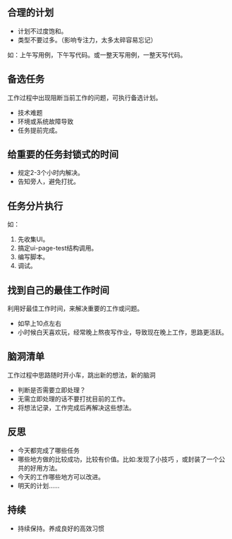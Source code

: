 ## 合理的计划
* 计划不过度饱和。
* 类型不要过多。（影响专注力，太多太碎容易忘记）

如：上午写用例，下午写代码。或一整天写用例，一整天写代码。
## 备选任务

工作过程中出现阻断当前工作的问题，可执行备选计划。

* 技术难题
* 环境或系统故障导致
* 任务提前完成。

## 给重要的任务封锁式的时间

* 规定2-3个小时内解决。
* 告知旁人，避免打扰。

## 任务分片执行

如：

1.	先收集UI。
2.	搞定ui-page-test结构调用。
3.	编写脚本。
4.	调试。

## 找到自己的最佳工作时间 

利用好最佳工作时间，来解决重要的工作或问题。
* 如早上10点左右
* 小时候白天喜欢玩，经常晚上熬夜写作业，导致现在晚上工作，思路更活跃。

## 脑洞清单

工作过程中思路随时开小车，跳出新的想法，新的脑洞
* 判断是否需要立即处理？
* 无需立即处理的话不要打扰目前的工作。
* 将想法记录，工作完成后再解决这些想法。

## 反思

* 今天都完成了哪些任务
* 哪些地方做的比较成功，比较有价值。比如:发现了小技巧 ，或封装了一个公共的好用方法。
* 今天的工作哪些地方可以改进。
* 明天的计划……

## 持续

* 持续保持。养成良好的高效习惯
